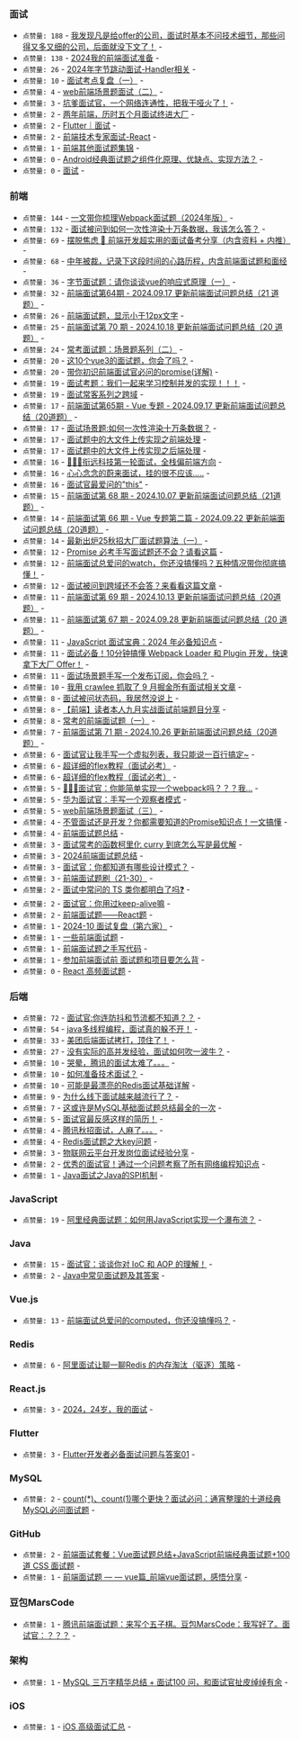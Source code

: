### 面试
- `点赞量: 188` - [我发现凡是给offer的公司，面试时基本不问技术细节，那些问得又多又细的公司，后面就没下文了！](https://juejin.cn/post/7419245359946760211) - 
- `点赞量: 138` - [2024我的前端面试准备](https://juejin.cn/post/7412504006336004111) - 
- `点赞量: 26` - [2024年字节跳动面试-Handler相关](https://juejin.cn/post/7423878914500083749) - 
- `点赞量: 10` - [面试考点复盘（一）](https://juejin.cn/post/7426298186791059467) - 
- `点赞量: 4` - [web前端场景题面试（二）](https://juejin.cn/post/7426195585899233292) - 
- `点赞量: 3` - [坑爹面试官，一个网络连通性，把我干哑火了！](https://juejin.cn/post/7425644342919053350) - 
- `点赞量: 2` - [两年前端，历时五个月面试终进大厂](https://juejin.cn/post/7419999941940641802) - 
- `点赞量: 2` - [Flutter｜面试](https://juejin.cn/post/7416267311849603107) - 
- `点赞量: 2` - [前端技术专家面试-React](https://juejin.cn/post/7424001170274435109) - 
- `点赞量: 1` - [前端其他面试题集锦](https://juejin.cn/post/7428117756807807026) - 
- `点赞量: 0` - [Android经典面试题之组件化原理、优缺点、实现方法？](https://juejin.cn/post/7417227816162508812) - 
- `点赞量: 0` - [面试](https://juejin.cn/post/7414732719039987712) - 

### 前端
- `点赞量: 144` - [一文带你梳理Webpack面试题（2024年版）](https://juejin.cn/post/7414371017253568539) - 
- `点赞量: 132` - [面试被问到如何一次性渲染十万条数据，我该怎么答？](https://juejin.cn/post/7420248650607902757) - 
- `点赞量: 69` - [摆脱焦虑 💚 前端开发超实用的面试备考分享（内含资料 + 内推）](https://juejin.cn/post/7416902555187036211) - 
- `点赞量: 68` - [中年被裁，记录下这段时间的心路历程，内含前端面试题和面经](https://juejin.cn/post/7418085899719344128) - 
- `点赞量: 36` - [字节面试题：请你谈谈vue的响应式原理（一）](https://juejin.cn/post/7424903896802033675) - 
- `点赞量: 32` - [前端面试第64期 - 2024.09.17 更新前端面试问题总结（21 道题）](https://juejin.cn/post/7414732719040266240) - 
- `点赞量: 26` - [前端面试题，显示小于12px文字](https://juejin.cn/post/7419532688972464137) - 
- `点赞量: 25` - [前端面试第 70 期 - 2024.10.18 更新前端面试问题总结（20 道题）](https://juejin.cn/post/7426886728059535395) - 
- `点赞量: 24` - [常考面试题：场景题系列（二）](https://juejin.cn/post/7411532842478321679) - 
- `点赞量: 20` - [这10个vue3的面试题，你会了吗？](https://juejin.cn/post/7425786548061241359) - 
- `点赞量: 20` - [带你初识前端面试官必问的promise(详解)](https://juejin.cn/post/7428890591809126426) - 
- `点赞量: 19` - [面试考题：我们一起来学习控制并发的实现！！！](https://juejin.cn/post/7412843559005290496) - 
- `点赞量: 19` - [面试常客系列之跨域](https://juejin.cn/post/7412831382957211688) - 
- `点赞量: 17` - [前端面试第65期 - Vue 专题 - 2024.09.17 更新前端面试问题总结（20道题）](https://juejin.cn/post/7414856908223610895) - 
- `点赞量: 17` - [面试场景题:如何一次性渲染十万条数据？](https://juejin.cn/post/7413196978601492507) - 
- `点赞量: 17` - [面试题中的大文件上传实现之前端处理](https://juejin.cn/post/7413184816404365350) - 
- `点赞量: 17` - [面试题中的大文件上传实现之后端处理](https://juejin.cn/post/7413699779014131739) - 
- `点赞量: 16` - [🚀🚀🚀衔远科技第一轮面试，全栈偏前端方向](https://juejin.cn/post/7416499669630468137) - 
- `点赞量: 16` - [心心念念的蔚来面试，挂的很不应该.....](https://juejin.cn/post/7411431271208321060) - 
- `点赞量: 16` - [面试官最爱问的"this"](https://juejin.cn/post/7423341587520520231) - 
- `点赞量: 15` - [前端面试第 68 期 - 2024.10.07 更新前端面试问题总结（21道题）](https://juejin.cn/post/7422848805044371471) - 
- `点赞量: 14` - [前端面试第 66 期 - Vue 专题第二篇 - 2024.09.22 更新前端面试问题总结（20道题）](https://juejin.cn/post/7416625240157929524) - 
- `点赞量: 14` - [最新出炉25秋招大厂面试题算法（一）](https://juejin.cn/post/7414734288632610855) - 
- `点赞量: 12` - [Promise 必考手写面试题还不会？请看这篇](https://juejin.cn/post/7424906244216324132) - 
- `点赞量: 12` - [前端面试总爱问的watch，你还没搞懂吗？五种情况带你彻底搞懂！](https://juejin.cn/post/7427399875237003327) - 
- `点赞量: 12` - [面试被问到跨域还不会答？来看看这篇文章](https://juejin.cn/post/7418085899719294976) - 
- `点赞量: 11` - [前端面试第 69 期 - 2024.10.13 更新前端面试问题总结（20道题）](https://juejin.cn/post/7424904499666452480) - 
- `点赞量: 11` - [前端面试第 67 期 - 2024.09.28 更新前端面试问题总结（20 道题）](https://juejin.cn/post/7419209528263557172) - 
- `点赞量: 11` - [JavaScript 面试宝典：2024 年必备知识点](https://juejin.cn/post/7425919372282658835) - 
- `点赞量: 11` - [面试必备！10分钟搞懂 Webpack Loader 和 Plugin 开发，快速拿下大厂 Offer！](https://juejin.cn/post/7416177196229083151) - 
- `点赞量: 11` - [面试场景题手写一个发布订阅，你会吗？](https://juejin.cn/post/7414129923634413579) - 
- `点赞量: 10` - [我用 crawlee 抓取了 9 月掘金所有面试相关文章](https://juejin.cn/post/7425626637816954943) - 
- `点赞量: 8` - [面试被问状态码，我居然没说上](https://juejin.cn/post/7414295570191597594) - 
- `点赞量: 8` - [【前端】读者本人九月实战面试前端题目分享](https://juejin.cn/post/7412819188853489727) - 
- `点赞量: 8` - [常考的前端面试题（一）](https://juejin.cn/post/7412702063677489179) - 
- `点赞量: 7` - [前端面试第 71 期 - 2024.10.26 更新前端面试问题总结（20道题）](https://juejin.cn/post/7430510700488343603) - 
- `点赞量: 6` - [面试官让我手写一个虚拟列表，我只能说一百行搞定~](https://juejin.cn/post/7427703852776472614) - 
- `点赞量: 6` - [超详细的flex教程（面试必考）](https://juejin.cn/post/7431805657186942995) - 
- `点赞量: 6` - [超详细的flex教程（面试必考）](https://juejin.cn/post/7431805657186942995) - 
- `点赞量: 5` - [🚀🚀🚀面试官：你能简单实现一个webpack吗？？？我...](https://juejin.cn/post/7425834578412716082) - 
- `点赞量: 5` - [华为面试官：手写一个观察者模式](https://juejin.cn/post/7424176544668794920) - 
- `点赞量: 5` - [web前端场景题面试（三）](https://juejin.cn/post/7426258025482928191) - 
- `点赞量: 4` - [不管面试还是开发？你都需要知道的Promise知识点！一文搞懂](https://juejin.cn/post/7413959991584342027) - 
- `点赞量: 4` - [前端面试题总结](https://juejin.cn/post/7426352106033152011) - 
- `点赞量: 3` - [面试常考的函数柯里化 curry 到底怎么写是最优解](https://juejin.cn/post/7431449989320196137) - 
- `点赞量: 3` - [2024前端面试题总结](https://juejin.cn/post/7412665439501598730) - 
- `点赞量: 3` - [面试官：你都知道有哪些设计模式？](https://juejin.cn/post/7416382505715712039) - 
- `点赞量: 3` - [前端面试题刷（21-30）](https://juejin.cn/post/7416321703171358756) - 
- `点赞量: 2` - [面试中常问的 TS 类你都明白了吗❓](https://juejin.cn/post/7422975564456525843) - 
- `点赞量: 2` - [面试官：你用过keep-alive嘛](https://juejin.cn/post/7426035420729229322) - 
- `点赞量: 2` - [前端面试题——React题](https://juejin.cn/post/7425874213431934976) - 
- `点赞量: 1` - [2024-10 面试复盘（第六家）](https://juejin.cn/post/7426341343100731431) - 
- `点赞量: 1` - [一些前端面试题](https://juejin.cn/post/7426886728059928611) - 
- `点赞量: 1` - [前端面试题之手写代码](https://juejin.cn/post/7411415869149364260) - 
- `点赞量: 1` - [参加前端面试前 面试题和项目要怎么背](https://juejin.cn/post/7411532842477797391) - 
- `点赞量: 0` - [React 高频面试题](https://juejin.cn/post/7412490227551174683) - 

### 后端
- `点赞量: 72` - [面试官:你连防抖和节流都不知道？？](https://juejin.cn/post/7427584197580488740) - 
- `点赞量: 54` - [java多线程编程，面试真的躲不开！](https://juejin.cn/post/7414734248604811300) - 
- `点赞量: 33` - [美团后端面试拷打，顶住了！](https://juejin.cn/post/7417037155075407912) - 
- `点赞量: 27` - [没有实际的高并发经验，面试如何吹一波牛？](https://juejin.cn/post/7418085899718098944) - 
- `点赞量: 10` - [哭晕，腾讯的面试太难了。。。](https://juejin.cn/post/7423058866106744884) - 
- `点赞量: 10` - [如何准备技术面试？](https://juejin.cn/post/7414371017252454427) - 
- `点赞量: 10` - [可能是最漂亮的Redis面试基础详解](https://juejin.cn/post/7423314983885226022) - 
- `点赞量: 9` - [为什么线下面试越来越流行了？](https://juejin.cn/post/7425136905469313050) - 
- `点赞量: 7` - [这或许是MySQL基础面试题总结最全的一次](https://juejin.cn/post/7429707940855676991) - 
- `点赞量: 5` - [面试官最反感这样的简历！](https://juejin.cn/post/7423753376301170742) - 
- `点赞量: 4` - [腾讯秋招面试，人麻了。。。](https://juejin.cn/post/7418397103909421096) - 
- `点赞量: 4` - [Redis面试题之大key问题](https://juejin.cn/post/7418449922615509001) - 
- `点赞量: 3` - [物联网云平台开发岗位面试经验分享](https://juejin.cn/post/7415725134638415891) - 
- `点赞量: 2` - [优秀的面试官！通过一个问题考察了所有网络编程知识点](https://juejin.cn/post/7424191151924281380) - 
- `点赞量: 1` - [Java面试之Java的SPI机制](https://juejin.cn/post/7426566685929078822) - 

### JavaScript
- `点赞量: 19` - [阿里经典面试题：如何用JavaScript实现一个瀑布流？](https://juejin.cn/post/7431591203995222016) - 

### Java
- `点赞量: 15` - [面试官：谈谈你对 IoC 和 AOP 的理解！](https://juejin.cn/post/7418393389900201984) - 
- `点赞量: 2` - [Java中常见面试题及其答案](https://juejin.cn/post/7424901256135458842) - 

### Vue.js
- `点赞量: 13` - [前端面试总爱问的computed，你还没搞懂吗？](https://juejin.cn/post/7427354018714419211) - 

### Redis
- `点赞量: 6` - [阿里面试让聊一聊Redis 的内存淘汰（驱逐）策略](https://juejin.cn/post/7416970976667631642) - 

### React.js
- `点赞量: 3` - [2024，24岁，我的面试](https://juejin.cn/post/7419211306816225306) - 

### Flutter
- `点赞量: 3` - [Flutter开发者必备面试问题与答案01](https://juejin.cn/post/7430095703357669427) - 

### MySQL
- `点赞量: 2` - [count(*)、count(1)哪个更快？面试必问：通宵整理的十道经典MySQL必问面试题](https://juejin.cn/post/7426988056636555302) - 

### GitHub
- `点赞量: 2` - [前端面试套餐：Vue面试题总结+JavaScript前端经典面试题+100道 CSS 面试题](https://juejin.cn/post/7420717697762902016) - 
- `点赞量: 1` - [前端面试题 — — vue篇_前端vue面试题，感悟分享](https://juejin.cn/post/7420717683036258338) - 

### 豆包MarsCode
- `点赞量: 1` - [腾讯前端面试题：来写个五子棋。豆包MarsCode：我写好了。面试官：？？？](https://juejin.cn/post/7416195448056840201) - 

### 架构
- `点赞量: 1` - [MySQL 三万字精华总结 + 面试100 问，和面试官扯皮绰绰有余](https://juejin.cn/post/7422575000778195007) - 

### iOS
- `点赞量: 1` - [iOS 高级面试汇总](https://juejin.cn/post/7428168209712922639) - 